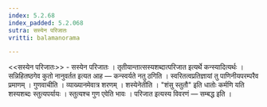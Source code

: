 ```yaml
---
index: 5.2.68
index_padded: 5.2.068
sutra: सस्येन परिजातः
vritti: balamanorama

---
```

<<सस्येन परिजातः>> - सस्येन परिजातः । तृतीयान्तात्सस्यशब्दात्परिजात इत्यर्थे कन्स्यादित्यर्थः । सन्निहितष्ठगेव कुतो नानुवर्तत इत्यत आह — कन्स्वर्यते नतु ठगिति । स्वरितत्वप्रतिज्ञायां तु पाणिनीयपरम्परैव प्रमाणम् । गुणवाचीति । व्याख्यानमेवात्र शरणम् । शस्येनेतीति । "शंसु स्तुतौ" इति धातोः कर्मणि यति शस्यशब्दः स्तुत्यपर्यायः । स्तुत्यश्च गुण एवेति भावः । परिजात इत्यस्य विवरणं — सम्बद्ध इति । 